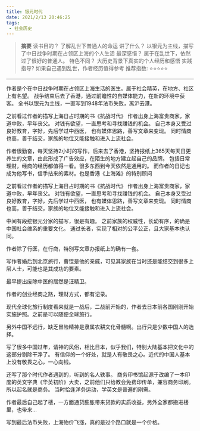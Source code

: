 ```yaml
---
title: 银元时代 
date: 2021/2/13 20:46:25
tags:
 - 社会历史 
---
```


> **摘要**
> 读书目的？ 了解乱世下普通人的命运 
> 讲了什么？ 以银元为主线，描写了中日战争时期在占领区上海的个人生活
> 最深感悟？ 属于在乱世下，依然过了很好的普通人。
> 特色不同？ 大历史背景下真实的个人经历和感悟 
> 实践指导?  如果自己遇到乱世，作者经历值得参考 
> 推荐指数:  ⭐️⭐️⭐⭐⭐  ️ 

---
作者是个在中日战争时期在占领区上海生活的医生。属于社会精英，在地方、社区上有名望。
战争结束后去了香港，通过前瞻性的自媒体能力，在新的环境中获客。
全书以银元为主线，一直写到1948年法币失败，离沪去港。


之前看过作者的描写上海日占时期的书《抗战时代》
作者出身上海富贵商家，家道中败，早年丧父。
对钱有欲望，一直思考和寻找赚钱的机会。
自己本身又受过良好教育，字好，先后学过中西医，
也有媒体思路，善写文章来变现。
同时情商也高，善于结交，家族的地位又能接触和进入上流社会。

作者很勤奋，每天坚持2小时的写作，后来去了香港，坚持报纸上365天每天日更养生的文章，由此形成了广告效应，在陌生的地方建立起自己的品牌。
包括日常理财，经商的经历都值得一看。很多东西到今天依然是通用的。
而作者的日记也成为他写书，信手拈来的素材。也是香港《上海滩》的特别顾问

之前看过作者的描写上海日占时期的书《抗战时代》
作者出身上海富贵商家，家道中败，早年丧父。
对钱有欲望，一直思考和寻找赚钱的机会。
自己本身又受过良好教育，字好，先后学过中西医，
也有媒体思路，善写文章来变现。
同时情商也高，善于结交，家族的地位又能接触和进入上流社会。

中间有段挖银元分家的描写，很是有趣。
之前家族的权威性，长幼有序，的确是中国社会维系的重要文化。
通过长者，实现了相对的公平公正，且大家基本也认同。

作者除了行医，在行商，特别写文章办报纸上的确有一套。

写作者婚后到北京旅行，曹锟是他的亲戚，可见其家族在当时还是能结交到很多上层人士，可能也是其成功的要素。

最早提出废除中医的居然是汪精卫。

作者的创业经商之路，理财方式，都有记录。

现代全球化旅行制度看来就是一战后，二战前开始的，作者去日本前各国刚刚开始实施护照。之前是可以随便全球旅行。

另外中国不远行，缺乏冒险精神是隶属农耕文化骨髓啊。出行只是少数中国人的选择。

写了很多中国过年，请神的风俗，相比日本，似乎我们，特别大陆基本把文化中的这部分剔除干净了。
有信仰的一个好处，就是人有敬畏之心。近代的中国人基本上没有敬畏之心，一心向钱。

还写了那个时代作者遇到的，听到的名人轶事。
商务印书馆起源于改编了一本印度的英文字典《华英初阶》大卖，之前他们只给教会免费印传单，兼容商务印刷。所以起名就是商务。
当时恰逢洋务运动，学英文是普遍的刚需。

作者最后自己起了楼，一方面通货膨胀带来贷款的实质收益，另外全家都搬进楼里，也带来...

写到最后法币失败，上海物价飞涨，真的是过个路口就是一个价格。
